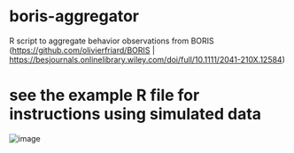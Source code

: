 # boris-aggregator
R script to aggregate behavior observations from BORIS (https://github.com/olivierfriard/BORIS | https://besjournals.onlinelibrary.wiley.com/doi/full/10.1111/2041-210X.12584)

# see the example R file for instructions using simulated data

![image](https://user-images.githubusercontent.com/61850735/233808310-cb0bba79-5616-4233-9525-93ad95b680b0.png)
